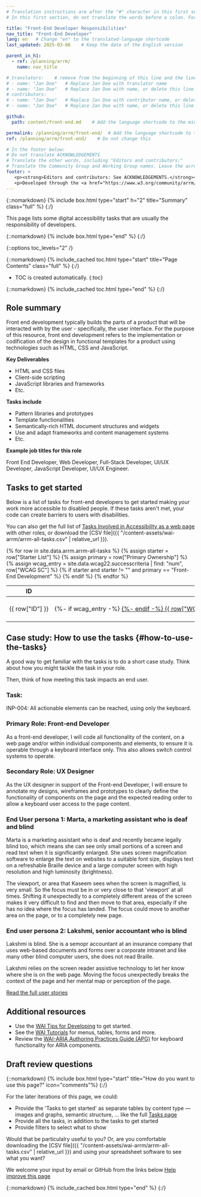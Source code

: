```yaml
---
# Translation instructions are after the "#" character in this first section. They are comments that do not show up in the web page. You do not need to translate the instructions after #.
# In this first section, do not translate the words before a colon. For example, do not translate "title:". Do translate the text after "title:".

title: "Front-End Developer Responsibilities"
nav_title: "Front-End Developer"
lang: en   # Change "en" to the translated-language shortcode
last_updated: 2025-03-06    # Keep the date of the English version

parent_in_h1:
  - ref: /planning/arrm/
    name: nav_title

# translators:    # remove from the beginning of this line and the lines below: "# " (the hash sign and the space)
# - name: "Jan Doe"   # Replace Jan Doe with translator name
# - name: "Jan Doe"   # Replace Jan Doe with name, or delete this line if not multiple translators
# contributors:
# - name: "Jan Doe"   # Replace Jan Doe with contributor name, or delete this line if none
# - name: "Jan Doe"   # Replace Jan Doe with name, or delete this line if not multiple contributors

github:
  path: content/front-end.md    # Add the language shortcode to the middle of the filename, for example: content/index.fr.md

permalink: /planning/arrm/front-end/  # Add the language shortcode to the end, with no slash at the end. For example /path/to/file/fr
ref: /planning/arrm/front-end/    # Do not change this

# In the footer below:
# Do not translate ACKNOWLEDGEMENTS
# Translate the other words, including "Editors and contributors:"
# Translate the Community Group and Working Group names. Leave the acronyms in English.
footer: >
   <p><strong>Editors and contributors: See ACKNOWLEDGEMENTS.</strong></p>
   <p>Developed through the <a href="https://www.w3.org/community/arrm/">Accessibility Roles and Responsibilities Mapping (ARRM) Community Group</a> at W3C. Initially developed with the Accessibility Education and Outreach Working Group (<a href="https://www.w3.org/WAI/about/groups/eowg/">EOWG</a>).</p>
---
```



{::nomarkdown}
{% include box.html type="start" h="2" title="Summary" class="full" %}
{:/}

This page lists some digital accessibility tasks that are usually the responsibility of developers.

{::nomarkdown}
{% include box.html type="end" %}
{:/}

{::options toc_levels="2" /}

{::nomarkdown}
{% include_cached toc.html type="start" title="Page Contents" class="full" %}
{:/}

-   TOC is created automatically.
{:toc}

{::nomarkdown}
{% include_cached toc.html type="end" %}
{:/}

## Role summary

Front end development typically builds the parts of a product that will be interacted with by the user - specifically, the user interface. For the purpose of this resource, front end development refers to the implementation or codification of the design in functional templates for a product using technologies such as HTML, CSS and JavaScript.

**Key Deliverables**

*   HTML and CSS files
*   Client-side scripting
*   JavaScript libraries and frameworks
*   Etc.

**Tasks include**

*   Pattern libraries and prototypes
*   Template functionalities
*   Semantically-rich HTML document structures and widgets
*   Use and adapt frameworks and content management systems
*   Etc.

**Example job titles for this role**

Front End Developer, Web Developer, Full-Stack Developer, UI/UX Developer, JavaScript Developer, UI/UX Engineer.

## Tasks to get started

Below is a list of tasks for front-end developers to get started making your work more accessible to disabled people. If these tasks aren't met, your code can create barriers to users with disabilities.

You can also get the full list of [Tasks Involved in Accessibility as a web page](/planning/arrm/tasks/) with other roles, or download the [CSV file]({{ "/content-assets/wai-arrm/arrm-all-tasks.csv" | relative_url }}).

<table>
  <thead>
    <tr>
      <!-- Only include specific columns in the header - exclude: Starter List -->
      <th>ID</th>
      <th style="white-space:nowrap;">WCAG SC</th>
      <th>Task</th>
      <!-- <th>Main Role</th><th>Primary Ownership</th><th>Secondary Ownership</th><th>Contributor</th> -->
    </tr>
  </thead>
  <tbody>
    {% for row in site.data.arrm.arrm-all-tasks %}
      <!-- Only display rows where 'Starter List' is not null or empty -->
      {% assign starter = row["Starter List"] %}
      {% assign primary = row["Primary Ownership"] %}
      {% assign wcag_entry = site.data.wcag22.successcriteria | find: "num", row["WCAG SC"] %}
      {% if starter and starter != "" and primary == "Front-End Development" %}
        <tr>
          <td style="white-space:nowrap;">{{ row["ID"] }}</td>
          <td style="white-space:nowrap;">
            {%- if wcag_entry -%}
              <a href="https://www.w3.org/WAI/WCAG22/Understanding/{{ wcag_entry.id }}">
            {%- endif -%}
            {{ row["WCAG SC"] }} ({{ row["Level"] }})
            {%- if wcag_entry -%}</a>{%- endif %}
          </td>
          <td>{{ row["Task"] }}</td>
          <!-- <td>{{ row["Main Role"] }}</td><td>{{ row["Primary Ownership"] }}</td><td>{{ row["Secondary Ownership"] }}</td><td>{{ row["Contributor"] }}</td> -->
        </tr>
      {% endif %}
    {% endfor %}
  </tbody>
</table>

## Case study: How to use the tasks {#how-to-use-the-tasks}

A good way to get familiar with the tasks is to do a short case study. Think about how you might tackle the task in your role.

Then, think of how meeting this task impacts an end user.

### Task:

INP-004: All actionable elements can be reached, using only the keyboard.

### Primary Role: Front-end Developer

As a front-end developer, I will code all functionality of the content, on a web page and/or within individual components and elements, to ensure it is operable through a keyboard interface only. This also allows switch control systems to operate.

### Secondary Role: UX Designer

As the UX designer in support of the Front-end Developer, I will ensure to annotate my designs, wireframes and prototypes to clearly define the functionality of components on the page and the expected reading order to allow a keyboard user access to the page content.

### End User persona 1: Marta, a marketing assistant who is deaf and blind

Marta is a marketing assistant who is deaf and recently became legally blind too, which means she can see only small portions of a screen and read text when it is significantly enlarged. She uses screen magnification software to enlarge the text on websites to a suitable font size, displays text on a refreshable Braille device and a large computer screen with high resolution and high luminosity (brightness).

The viewport, or area that Kaseem sees when the screen is magnified, is very small. So the focus must be in or very close to that 'viewport' at all times. Shifting it unexpectedly to a completely different areas of the screen makes it very difficult to find and then move to that area, especially if she has no idea where the focus has landed. The focus could move to another area on the page, or to a completely new page.

### End user persona 2: Lakshmi, senior accountant who is blind

Lakshmi is blind. She is a semopr accountant at an insurance company that uses web-based documents and forms over a corporate intranet and like many other blind computer users, she does not read Braille.

Lakshmi relies on the screen reader assistive technology to let her know where she is on the web page. Moving the focus unexpectedly breaks the context of the page and her mental map or perception of the page.

[Read the full user stories](/people-use-web/user-stories/)

## Additional resources

*   Use the [WAI Tips for Developing](/tips/developing/) to get started.
*   See the [WAI Tutorials](/tutorials/) for menus, tables, forms and more.
*   Review the [WAI-ARIA Authoring Practices Guide (APG)](https://www.w3.org/WAI/ARIA/apg/) for keyboard functionality for ARIA components.

## Draft review questions

{::nomarkdown}
{% include box.html type="start" title="How do you want to use this page?" icon="comments"%}
{:/}

For the later iterations of this page, we could:
- Provide the 'Tasks to get started' as separate tables by content type — images and graphs, semantic structure, ... like the full [Tasks page](/planning/arrm/tasks/)
- Provide all the tasks, in addition to the tasks to get started
- Provide filters to select what to show

Would that be particulalry useful to you? Or, are you comfortable downloading the [CSV file]({{ "/content-assets/wai-arrm/arrm-all-tasks.csv" | relative_url }}) and using your spreadsheet software to see what you want?

We welcome your input by email or GitHub from the links below [Help improve this page](#helpimprove)

{::nomarkdown}
{% include_cached box.html type="end" %}
{:/}
